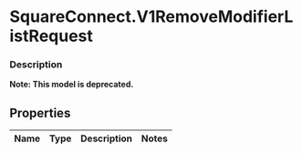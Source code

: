 # SquareConnect.V1RemoveModifierListRequest

### Description
**Note: This model is deprecated.**



## Properties
Name | Type | Description | Notes
------------ | ------------- | ------------- | -------------


